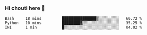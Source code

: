 ### Hi chouti here 👋


<!--START_SECTION:waka-->
```text
Bash     18 mins         ███████████████▒░░░░░░░░░   60.72 % 
Python   10 mins         ████████▓░░░░░░░░░░░░░░░░   35.25 % 
INI      1 min           █░░░░░░░░░░░░░░░░░░░░░░░░   04.02 % 
```
<!--END_SECTION:waka-->

<!--
**l0nl1f3/l0nl1f3** is a ✨ _special_ ✨ repository because its `README.md` (this file) appears on your GitHub profile.

Here are some ideas to get you started:

- 🔭 I’m currently working on ...
- 🌱 I’m currently learning ...
- 👯 I’m looking to collaborate on ...
- 🤔 I’m looking for help with ...
- 💬 Ask me about ...
- 📫 How to reach me: ...
- 😄 Pronouns: ...
- ⚡ Fun fact: ...
-->
